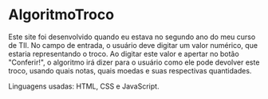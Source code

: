 # AlgoritmoTroco

Este site foi desenvolvido quando eu estava no segundo ano do meu curso de TII. 
No campo de entrada, o usuário deve digitar um valor numérico, que estaria representando o troco.
Ao digitar este valor e apertar no botão "Conferir!", o algoritmo irá dizer para o usuário como ele pode devolver este troco, usando quais notas, quais moedas e suas respectivas quantidades.

Linguagens usadas: HTML, CSS e JavaScript.
